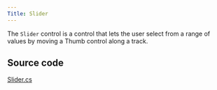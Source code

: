 ```yaml
---
Title: Slider
---
```

The `Slider` control is a control that lets the user select from a range of values by moving a Thumb control along a track.

## Source code
[Slider.cs](https://github.com/AvaloniaUI/Avalonia/blob/master/src/Avalonia.Controls/Slider.cs)
